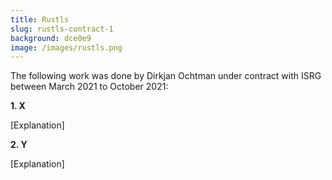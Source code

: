 ```yaml
---
title: Rustls
slug: rustls-contract-1
background: dce0e9
image: /images/rustls.png
---
```


The following work was done by Dirkjan Ochtman under contract with ISRG between March 2021 to October 2021:

**1. X**

[Explanation]

**2. Y**

[Explanation]
